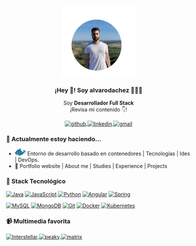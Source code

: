 <p align="center" width="500">
   <img align="center" width="200" src="./src/profile-github.png" />
   <h3 align="center">¡Hey 👋! Soy alvarodachez 👨🏻‍💻</h3>
</p>

<p align="center">Soy <strong>Desarrollador Full Stack</strong><br />¡Revisa mi contenido 👇!</p>

<p align="center">
   <a href="https://github.com/alvarodachez" target="blank">
    <img align="center" src="https://img.shields.io/badge/-Github-000?style=flat&logo=Github&logoColor=white" alt="github"/>
  </a>
   <a href="https://www.linkedin.com/in/%C3%A1lvaro-rueda-s%C3%A1nchez-6812511a0" target="blank">
    <img align="center" src="https://img.shields.io/badge/-LinkedIn-blue?style=flat&logo=Linkedin&logoColor=white" alt="linkedin"/>
  </a>
   <a href="mailto:contact@alvarodachez.es" target="blank">
    <img align="center" src="https://img.shields.io/badge/-Gmail-c14438?style=flat&logo=Gmail&logoColor=white" alt="gmail"/>
  </a>
</p>

### 📝 Actualmente estoy haciendo... 
-  <a href="https://www.docker.com/" title="Docker"><img src="src/docker.png" width="30px"/></a> Entorno de desarrollo basado en contenedores | Tecnologias | Ides | DevOps.
- 🔨 Portfolio website | About me | Studies | Experience | Projects 

### 🔧 Stack Tecnológico
[![Java](https://img.shields.io/badge/Java-orange?style=flat-square&logo=java)](https://www.oracle.com/java/technologies/downloads/)
[![JavaScript](https://img.shields.io/badge/-JavaScript-%23F7DF1C?style=flat-square&logo=javascript&logoColor=000000&labelColor=%23F7DF1C&color=%23FFCE5A)](https://www.javascript.com/)
[![Python](https://img.shields.io/badge/-Python-3776AB?style=flat-square&logo=python&logoColor=ffffff)](https://www.python.org/)
[![Angular](https://img.shields.io/badge/Angular-DD0031?style=for-the-badge&logo=angular&logoColor=white)](https://angular.io/)
[![Spring](https://img.shields.io/badge/Spring-6DB33F?style=for-the-badge&logo=spring&logoColor=white)](https://spring.io/)


[![MySQL](https://img.shields.io/badge/-MySQL-4479A1?style=flat-square&logo=MySQL&logoColor=ffffff)](https://www.mysql.com/)
[![MongoDB](https://img.shields.io/badge/-MongoDB-47A248?style=flat-square&logo=MongoDB&logoColor=ffffff)](https://www.mongodb.com/)
[![Git](https://img.shields.io/badge/-Git-%23F05032?style=flat-square&logo=git&logoColor=%23ffffff)](https://git-scm.com/)
[![Docker](https://img.shields.io/badge/-Docker-2496ED?style=flat-square&logo=docker&logoColor=ffffff)](https://www.docker.com/)
[![Kubernetes](https://img.shields.io/badge/-Kubernetes-326CE5?style=flat-square&logo=Kubernetes&logoColor=ffffff)](https://kubernetes.io/)

### 📹 Multimedia favorita
<a href='#' target='_blank'>
  <img align="center" width='30%' src='https://images7.alphacoders.com/550/thumb-1920-550739.jpg' alt='Interstellar' />
</a>
<a href='#' target='_blank'>
  <img align="center" width='30%' src='https://www.nawpic.com/media/2020/peaky-blinders-nawpic-7.jpg' alt='peaky' />
</a>
<a href='#' target='_blank'>
  <img align="center" width='30%' src='https://sm.ign.com/ign_es/screenshot/default/matrixi1_ygaf.jpg' alt='matrix' />
</a>
<!--
**alvarodachez/alvarodachez** is a ✨ _special_ ✨ repository because its `README.md` (this file) appears on your GitHub profile.

Here are some ideas to get you started:

- 🔭 I’m currently working on ...
- 🌱 I’m currently learning ...
- 👯 I’m looking to collaborate on ...
- 🤔 I’m looking for help with ...
- 💬 Ask me about ...
- 📫 How to reach me: ...
- 😄 Pronouns: ...
- ⚡ Fun fact: ...
-->
